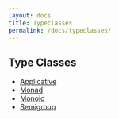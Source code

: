 ```yaml
---
layout: docs
title: Typeclasses
permalink: /docs/typeclasses/
---
```


## Type Classes

* [Applicative](./applicative/)
* [Monad](./monad/)
* [Monoid](./monoid/)
* [Semigroup](./semigroup/)